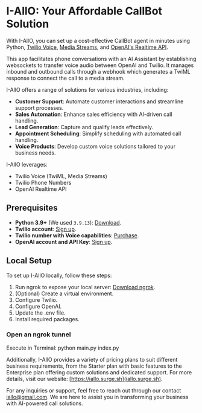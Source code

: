 # I-AllO: Your Affordable CallBot Solution

With I-AllO, you can set up a cost-effective CallBot agent in minutes using Python, [Twilio Voice](https://www.twilio.com/docs/voice), [Media Streams](https://www.twilio.com/docs/voice/media-streams), and [OpenAI's Realtime API](https://platform.openai.com/docs/). 

This app facilitates phone conversations with an AI Assistant by establishing websockets to transfer voice audio between OpenAI and Twilio. 
It manages inbound and outbound calls through a webhook which generates a TwiML response to connect the call to a media stream.

I-AllO offers a range of solutions for various industries, including:

- **Customer Support**: Automate customer interactions and streamline support processes.
- **Sales Automation**: Enhance sales efficiency with AI-driven call handling.
- **Lead Generation**: Capture and qualify leads effectively.
- **Appointment Scheduling**: Simplify scheduling with automated call handling.
- **Voice Products**: Develop custom voice solutions tailored to your business needs.

I-AllO leverages:
- Twilio Voice (TwiML, Media Streams)
- Twilio Phone Numbers
- OpenAI Realtime API

## Prerequisites

- **Python 3.9+** (We used `3.9.13`): [Download](https://www.python.org/downloads/).
- **Twilio account**: [Sign up](https://www.twilio.com/try-twilio).
- **Twilio number with Voice capabilities**: [Purchase](https://help.twilio.com/articles/223135247-How-to-Search-for-and-Buy-a-Twilio-Phone-Number-from-Console).
- **OpenAI account and API Key**: [Sign up](https://platform.openai.com/).

## Local Setup

To set up I-AllO locally, follow these steps:

1. Run ngrok to expose your local server: [Download ngrok](https://ngrok.com/).
2. (Optional) Create a virtual environment.
3. Configure Twilio.
4. Configure OpenAI.
5. Update the .env file.
6. Install required packages.

### Open an ngrok tunnel

Execute in Terminal:
python main.py index.py


Additionally, I-AllO provides a variety of pricing plans to suit different business requirements, from the Starter plan with basic features to the Enterprise plan offering custom solutions and dedicated support. For more details, visit our website: [https://iallo.surge.sh](iallo.surge.sh).

For any inquiries or support, feel free to reach out through our contact [iallo@gmail.com](iallo@gmail.com). We are here to assist you in transforming your business with AI-powered call solutions.
